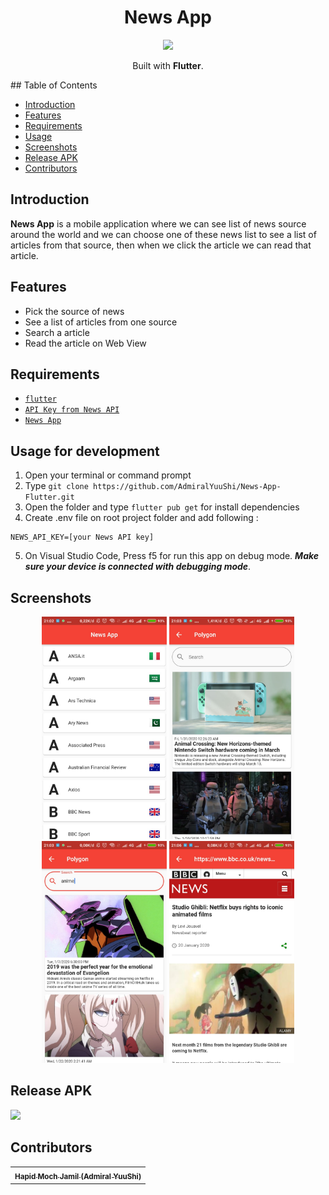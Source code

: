 <h1 align="center">News App</h1>
<p align="center">
  <img width="200" src="https://cdn.worldvectorlogo.com/logos/flutter-logo.svg"/>
</p>
<p align="center">
  Built with <b>Flutter</b>.
</p>
## Table of Contents

- [Introduction](#introduction)
- [Features](#features)
- [Requirements](#requirements)
- [Usage](#usage-for-development)
- [Screenshots](#screenshots)
- [Release APK](#release-apk)
- [Contributors](#contributors)

## Introduction
<b>News App</b> is a mobile application where we can see list of news source around the world and we can choose one of these news list to see a list of articles from that source, then when we click the article we can read that article.

## Features
* Pick the source of news
* See a list of articles from one source
* Search a article
* Read the article on Web View

## Requirements
* [`flutter`](https://flutter.dev/docs/get-started/install)
* [`API Key from News API`](https://newsapi.org/docs/get-started)
* [`News App`](https://github.com/AdmiralYuuShi/News-App-Flutter)

## Usage for development
1. Open your terminal or command prompt
2. Type `git clone https://github.com/AdmiralYuuShi/News-App-Flutter.git`
3. Open the folder and type `flutter pub get` for install dependencies
4. Create .env file on root project folder and add following :
```
NEWS_API_KEY=[your News API key]
```
5. On Visual Studio Code, Press f5 for run this app on debug mode. ***Make sure your device is connected with debugging mode***.

## Screenshots
<div align="center">
    <img width="200" src="./screenshots/na-sources.jpeg">
    <img width="200" src="./screenshots/na-articles.jpeg">
    <img width="200" src="./screenshots/na-search.jpeg">
    <img width="200" src="./screenshots/na-webview.jpeg">
</div>

## Release APK
<a href="https://drive.google.com/open?id=13Do7d9jYt4DNmAqvflLDvu-NwB3uGE5L">
  <img src="https://img.shields.io/badge/Download%20on%20the-Google%20Drive-blue.svg?style=popout&logo=google-drive"/>
</a>

## Contributors
<center>
  <table>
    <tr>
      <td align="center">
        <a href="https://github.com/AdmiralYuuShi">
          <sub><b>Hapid Moch Jamil (Admiral YuuShi)</b></sub>
        </a>
      </td>
    </tr>
  </table>
</center>
